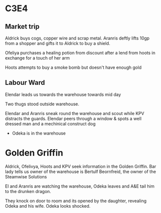 # C3E4

## Market trip 
Aldrick buys cogs, copper wire and scrap metal. Aranris deftly lifts 10gp from a shopper and gifts it to Aldrick to buy a shield. 

Ofeliya purchases a healing potion from discount after a lend from hoots in exchange for a touch of her arm

Hoots attempts to buy a smoke bomb but doesn't have enough gold


## Labour Ward 
Elendar leads us towards the warehouse towards mid day 

Two thugs stood outside warehouse.

Elendar and Aranris sneak round the warehouse and scout while KPV distracts the guards. Elendar peers through a window &  spots a well dressed man and a mechinical construct dog
- Odeka is in the warehouse

# Golden Griffin 
Aldrick, Ofelivya, Hoots and KPV seek information in the Golden Griffin.  Bar lady tells us owner of the warehouse is Bertulf Beornfreid, the owner of the Steamwise Solutions

El and Aranris are watching the warehouse, Odeka leaves and A&E tail him to the drunken dragon. 

They knock on door to room and its opened by the daughter, revealing Odeka and his wife. Odeka looks shocked.